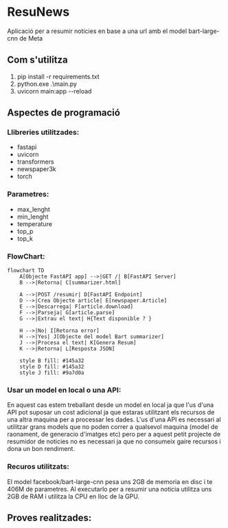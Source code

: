 # ResuNews

Aplicació per a resumir noticies en base a una url amb el model bart-large-cnn de Meta

## Com s'utilitza
1. pip install -r requirements.txt
2. python.exe .\main.py
3. uvicorn main:app --reload

## Aspectes de programació
### Llibreries utilitzades:
- fastapi
- uvicorn
- transformers
- newspaper3k
- torch

### Parametres:
- max_lenght
- min_lenght
- temperature
- top_p
- top_k

### FlowChart:
```mermaid
flowchart TD
    A[Objecte FastAPI app] -->|GET /| B[FastAPI Server]
    B -->|Retorna| C[summarizer.html]
    
    A -->|POST /resumir| D[FastAPI Endpoint]
    D -->|Crea Objecte article| E[newspaper.Article]
    E -->|Descarrega| F[article.download]
    F -->|Parseja| G[article.parse]
    G -->|Extrau el text| H{Text disponible ? }
    
    H -->|No| I[Retorna error]
    H -->|Yes| J[Objecte del model Bart summarizer]
    J -->|Procesa el text| K[Genera Resum]
    K -->|Retorna| L[Resposta JSON]
    
    style B fill: #145a32 
    style D fill: #145a32 
    style J fill: #9a7d0a 
```

### Usar un model en local o una API:
En aquest cas estem treballant desde un model en local ja que l'us d'una API pot suposar un cost adicional ja que estaras utilitzant els recursos de una altra maquina per a processar les dades. L'us d'una API es necessari al utilitzar grans models que no poden correr a qualsevol maquina (model de raonament, de generacio d'imatges etc) pero per a aquest petit projecte de resumidor de noticies no es necessari ja que no consumeix gaire recursos i dona un bon rendiment.

### Recuros utilitzats:
El model facebook/bart-large-cnn pesa uns 2GB de memoria en disc i te 406M de parametres. Al executarlo per a resumir una noticia utilitza uns 2GB de RAM i utilitza la CPU en lloc de la GPU.

## Proves realitzades:
